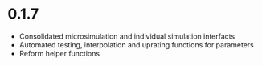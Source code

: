 # 0.1.7

* Consolidated microsimulation and individual simulation interfacts
* Automated testing, interpolation and uprating functions for parameters
* Reform helper functions
